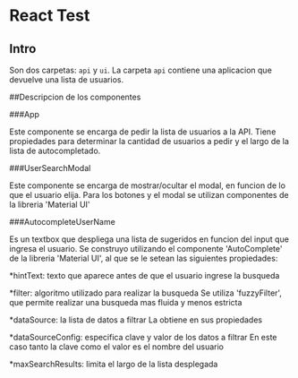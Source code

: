 # React Test

## Intro

Son dos carpetas: `api` y `ui`. La carpeta `api` contiene una aplicacion que devuelve una lista de usuarios. 


##Descripcion de los componentes

###App

Este componente se encarga de pedir la lista de usuarios a la API.
Tiene propiedades para determinar la cantidad de usuarios a pedir y el largo de la lista de autocompletado.

###UserSearchModal

Este componente se encarga de mostrar/ocultar el modal, en funcion de lo que el usuario elija.
Para los botones y el modal se utilizan componentes de la libreria 'Material UI'

###AutocompleteUserName

Es un textbox que despliega una lista de sugeridos en funcion del input que ingresa el usuario.
Se construyo utilizando el componente 'AutoComplete' de la libreria 'Material UI', al que se le setean las siguientes propiedades:

*hintText: texto que aparece antes de que el usuario ingrese la busqueda

*filter: algoritmo utilizado para realizar la busqueda
Se utiliza 'fuzzyFilter', que permite realizar una busqueda mas fluida y menos estricta

*dataSource: la lista de datos a filtrar
La obtiene en sus propiedades

*dataSourceConfig: especifica clave y valor de los datos a filtrar
En este caso tanto la clave como el valor es el nombre del usuario

*maxSearchResults: limita el largo de la lista desplegada